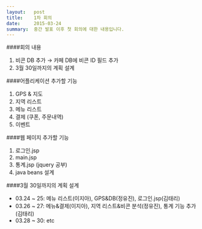 ```yaml
---
layout:   post
title:    1차 회의
date:     2015-03-24
summary:  중간 발표 이후 첫 회의에 대한 내용입니다.
---
```


####회의 내용
  1. 비콘 DB 추가 → 카페 DB에 비콘 ID 필드 추가
  2. 3월 30일까지의 계획 설계  

####어플리케이션 추가할 기능
  1. GPS & 지도
  2. 지역 리스트
  3. 메뉴 리스트
  4. 결제 (쿠폰, 주문내역)
  5. 이벤트  

####웹 페이지 추가할 기능
  1. 로그인.jsp
  2. main.jsp
  3. 통계.jsp (jquery 공부)
  4. java beans 설계  

####3월 30일까지의 계획 설계
  - 03.24 ~ 25: 메뉴 리스트(이지아), GPS&DB(정유진), 로그인.jsp(김태리)
  - 03.26 ~ 27: 메뉴&결제(이지아), 지역 리스트&비콘 분석(정유진), 통계 기능 추가(김태리)
  - 03.28 ~ 30: etc